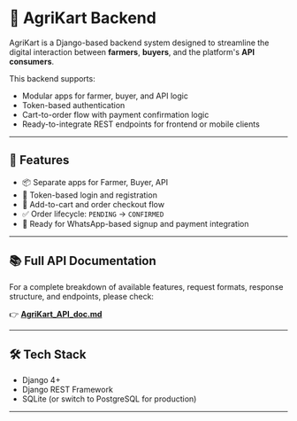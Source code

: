# 🌾 AgriKart Backend

AgriKart is a Django-based backend system designed to streamline the digital interaction between **farmers**, **buyers**, and the platform's **API consumers**.

This backend supports:
- Modular apps for farmer, buyer, and API logic
- Token-based authentication
- Cart-to-order flow with payment confirmation logic
- Ready-to-integrate REST endpoints for frontend or mobile clients

---

## 🚀 Features

- 📦 Separate apps for Farmer, Buyer, API
- 🔐 Token-based login and registration
- 🛒 Add-to-cart and order checkout flow
- ✅ Order lifecycle: `PENDING` → `CONFIRMED`
- 🔌 Ready for WhatsApp-based signup and payment integration

---

## 📚 Full API Documentation

For a complete breakdown of available features, request formats, response structure, and endpoints, please check:

👉 **[AgriKart_API_doc.md](../backend/README.md)**

---

## 🛠️ Tech Stack

- Django 4+
- Django REST Framework
- SQLite (or switch to PostgreSQL for production)

---

